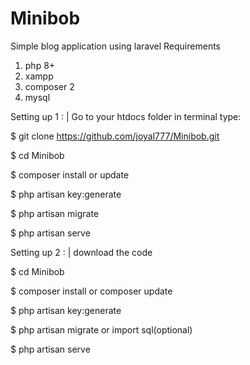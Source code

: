 # Minibob
Simple blog application using laravel 
Requirements 

1. php 8+
2. xampp
3. composer 2
4. mysql


Setting up 1 :
| Go to your htdocs folder in terminal type:

$ git clone https://github.com/joyal777/Minibob.git

$ cd Minibob

$ composer install or update

$ php artisan key:generate

$ php artisan migrate

$ php artisan serve


Setting up 2 :
| download the code

$ cd Minibob

$ composer install or composer update

$ php artisan key:generate

$ php artisan migrate or import sql(optional)

$ php artisan serve


